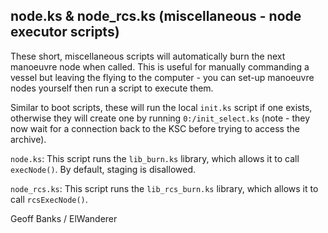 ## node.ks & node\_rcs.ks (miscellaneous - node executor scripts)

These short, miscellaneous scripts will automatically burn the next manoeuvre node when called. This is useful for manually commanding a vessel but leaving the flying to the computer - you can set-up manoeuvre nodes yourself then run a script to execute them.

Similar to boot scripts, these will run the local `init.ks` script if one exists, otherwise they will create one by running `0:/init_select.ks` (note - they now wait for a connection back to the KSC before trying to access the archive). 

`node.ks`:
This script runs the `lib_burn.ks` library, which allows it to call `execNode()`. By default, staging is disallowed.

`node_rcs.ks`:
This script runs the `lib_rcs_burn.ks` library, which allows it to call `rcsExecNode()`.

Geoff Banks / ElWanderer
